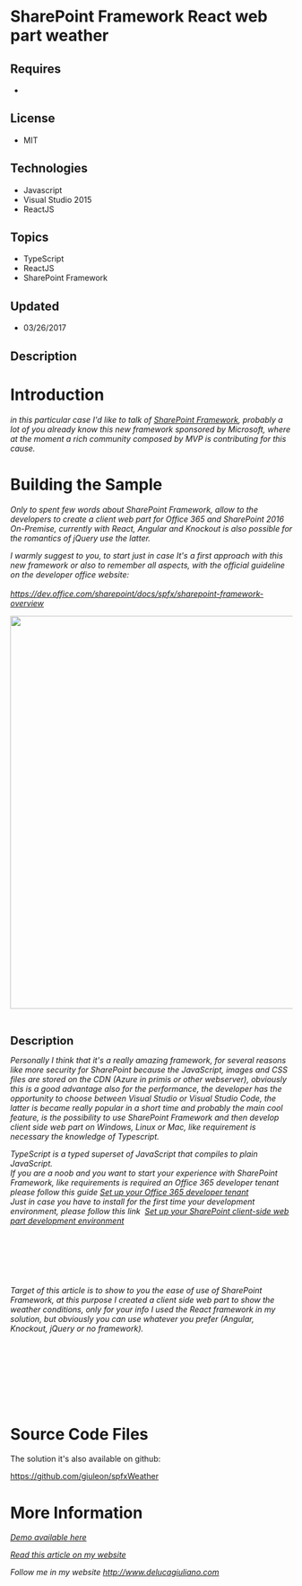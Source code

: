 # SharePoint Framework React web part weather
## Requires
- 
## License
- MIT
## Technologies
- Javascript
- Visual Studio 2015
- ReactJS
## Topics
- TypeScript
- ReactJS
- SharePoint Framework
## Updated
- 03/26/2017
## Description

<h1>Introduction</h1>
<p><em><span>in this particular case I'd like to talk of&nbsp;</span><a href="https://blogs.office.com/2016/05/04/the-sharepoint-framework-an-open-and-connected-platform/" target="_blank">SharePoint Framework​</a><span>, probably a lot of you already know this
 new framework sponsored by Microsoft, where at the moment a rich community composed by MVP is contributing for this cause.</span></em></p>
<h1><span>Building the Sample</span></h1>
<p><em>Only to spent few words about SharePoint Framework, allow to the developers to create a client web part for Office 365 and SharePoint 2016 On-Premise, currently with React, Angular and Knockout is also possible for the romantics of jQuery use the latter.&nbsp;</em><em>&nbsp;</em></p>
<div><em>I warmly suggest to you, to start just in case It's a first approach with this new framework or also to remember all aspects, with the official guideline on the developer office website:</em></div>
<div><em>&nbsp;</em><em>&nbsp;</em></div>
<div><em><a href="https://dev.office.com/sharepoint/docs/spfx/sharepoint-framework-overview" target="_blank">https://dev.office.com/sharepoint/docs/spfx/sharepoint-framework-overview</a>​</em></div>
<p><img src=":-687474703a2f2f7777772e64656c7563616769756c69616e6f2e636f6d2f77702d636f6e74656e742f75706c6f6164732f323031372f30312f526561637457656174686572576562506172742e676966" alt="" width="700px"></p>
<p>&nbsp;</p>
<p><span style="font-size:20px; font-weight:bold">Description</span></p>
<p><em>Personally I think that it's a really amazing framework, for several reasons like more security for SharePoint because the JavaScript, images and CSS files are stored on the CDN (Azure in primis or other webserver), obviously this is a good advantage
 also for the performance, the developer has the opportunity to choose between Visual Studio or Visual Studio Code, the latter is became really popular in a short time and probably the main cool feature, is the possibility to use SharePoint Framework and then
 develop client side web part on Windows, Linux or Mac, like requirement is necessary the knowledge of Typescript.</em><em>&nbsp;</em></p>
<div><em>TypeScript is a typed superset of JavaScript that compiles to plain JavaScript.</em><em>&nbsp;</em></div>
<div><em>If you are a noob and you want to start your experience with SharePoint Framework, like requirements is required an Office 365 developer tenant please follow this guide&nbsp;<a href="https://dev.office.com/sharepoint/docs/spfx/set-up-your-developer-tenant" target="_blank">Set
 up your Office 365 developer tenant</a></em><em>&nbsp;</em></div>
<div><em>Just in case you have to install for the first time your development environment, please follow this link&nbsp;&nbsp;<a href="https://dev.office.com/sharepoint/docs/spfx/set-up-your-development-environment" target="_blank">Set up your SharePoint client-side
 web part development environment</a></em><em>&nbsp;</em></div>
<p><em>&nbsp;</em></p>
<p><em>&nbsp;</em></p>
<p><em>&nbsp;</em></p>
<p><em></em></p>
<div></div>
<p><em></em></p>
<div><em>
<div>Target of this article is to show to you the ease of use of SharePoint Framework, at this purpose I created a client side web part to show the weather conditions, only for your info I used the React framework in my solution, but obviously you can use whatever
 you prefer (Angular, Knockout, jQuery or no framework).</div>
</em></div>
<p><em></em></p>
<p>&nbsp;</p>
<p>&nbsp;</p>
<p>&nbsp;</p>
<p>&nbsp;</p>
<h1>Source Code Files</h1>
<p>The solution it's also available on github:</p>
<p><a href="https://github.com/giuleon/spfxWeather" target="_blank">https://github.com/giuleon/spfxWeather</a></p>
<ul>
</ul>
<h1>More Information</h1>
<p><em><a href="http://www.delucagiuliano.com/wp-content/uploads/2017/01/ReactWeatherWebPart.gif" target="_blank">Demo available here</a></em></p>
<p><em><em><em><a href="http://www.delucagiuliano.com/sharepoint-framework-react-web-part-weather">Read this article on my website</a></em></em><br>
</em></p>
<p><em><em>Follow me in my website&nbsp;<a class="title" title="De Luca Giuliano website" href="http://www.delucagiuliano.com/" target="_blank">http://www.delucagiuliano.com</a></em><br>
</em></p>
